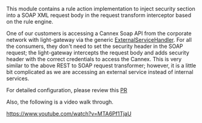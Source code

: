 This module contains a rule action implementation to inject security section into a SOAP XML request body in the request transform interceptor based on the rule engine. 

One of our customers is accessing a Cannex Soap API from the corporate network with light-gateway via the generic [ExternalServiceHandler](/concern/external-handler/). For all the consumers, they don't need to set the security header in the SOAP request; the light-gateway intercepts the request body and adds security header with the correct credentials to access the Cannex. This is very similar to the above REST to SOAP request transformer; however, it is a little bit complicated as we are accessing an external service instead of internal services. 

For detailed configuration, please review this [PR](https://github.com/networknt/light-gateway/pull/69)

Also, the following is a video walk through. 

https://www.youtube.com/watch?v=MTA6Pf1TjaU

